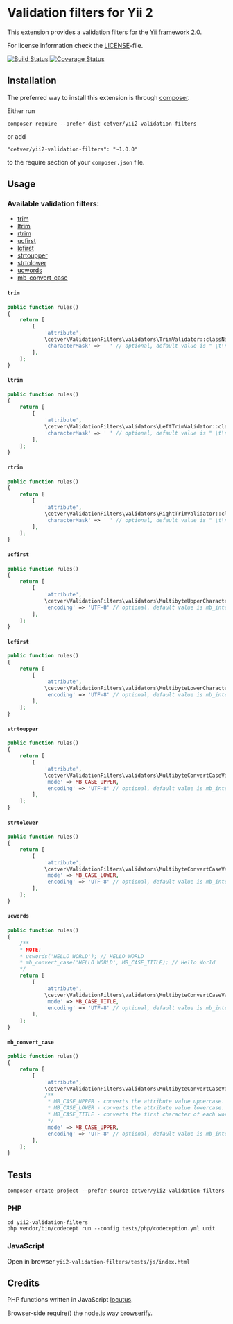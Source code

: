 Validation filters for Yii 2
============================
This extension provides a validation filters for the [Yii framework 2.0](http://www.yiiframework.com).

For license information check the [LICENSE](LICENSE)-file.

[![Build Status](https://travis-ci.org/cetver/yii2-validation-filters.svg?branch=master)](https://travis-ci.org/cetver/yii2-validation-filters)
[![Coverage Status](https://coveralls.io/repos/github/cetver/yii2-validation-filters/badge.svg?branch=master)](https://coveralls.io/github/cetver/yii2-validation-filters)

Installation
------------

The preferred way to install this extension is through [composer](http://getcomposer.org/download/).

Either run

```
composer require --prefer-dist cetver/yii2-validation-filters
```

or add

```
"cetver/yii2-validation-filters": "~1.0.0"
```

to the require section of your `composer.json` file.


Usage
-----

### Available validation filters:

- [trim](#trim)
- [ltrim](#ltrim)
- [rtrim](#rtrim)
- [ucfirst](#ucfirst)
- [lcfirst](#lcfirst)
- [strtoupper](#strtoupper)
- [strtolower](#strtolower)
- [ucwords](#ucwords)
- [mb_convert_case](#mb_convert_case)

#### `trim`

```php
public function rules()
{
    return [
        [
            'attribute',
            \cetver\ValidationFilters\validators\TrimValidator::className(),
            'characterMask' => ' ' // optional, default value is " \t\n\r\0\x0B"
        ],
    ];
}
```

#### `ltrim`

```php
public function rules()
{
    return [
        [
            'attribute',
            \cetver\ValidationFilters\validators\LeftTrimValidator::className(),
            'characterMask' => ' ' // optional, default value is " \t\n\r\0\x0B"
        ],
    ];
}
```

#### `rtrim`

```php
public function rules()
{
    return [
        [
            'attribute',
            \cetver\ValidationFilters\validators\RightTrimValidator::className(),
            'characterMask' => ' ' // optional, default value is " \t\n\r\0\x0B"
        ],
    ];
}
```

#### `ucfirst`

```php
public function rules()
{
    return [
        [
            'attribute',
            \cetver\ValidationFilters\validators\MultibyteUpperCharacterFirstValidator::className(),
            'encoding' => 'UTF-8' // optional, default value is mb_internal_encoding()
        ],
    ];
}
```

#### `lcfirst`

```php
public function rules()
{
    return [
        [
            'attribute',
            \cetver\ValidationFilters\validators\MultibyteLowerCharacterFirstValidator::className(),
            'encoding' => 'UTF-8' // optional, default value is mb_internal_encoding()
        ],
    ];
}
```

#### `strtoupper`

```php
public function rules()
{
    return [
        [
            'attribute',
            \cetver\ValidationFilters\validators\MultibyteConvertCaseValidator::className(),
            'mode' => MB_CASE_UPPER,
            'encoding' => 'UTF-8' // optional, default value is mb_internal_encoding()
        ],
    ];
}
```

#### `strtolower`

```php
public function rules()
{
    return [
        [
            'attribute',
            \cetver\ValidationFilters\validators\MultibyteConvertCaseValidator::className(),
            'mode' => MB_CASE_LOWER,
            'encoding' => 'UTF-8' // optional, default value is mb_internal_encoding()
        ],
    ];
}
```

#### `ucwords`

```php
public function rules()
{
    /**
    * NOTE:
    * ucwords('HELLO WORLD'); // HELLO WORLD
    * mb_convert_case('HELLO WORLD', MB_CASE_TITLE); // Hello World
    */
    return [
        [
            'attribute',
            \cetver\ValidationFilters\validators\MultibyteConvertCaseValidator::className(),
            'mode' => MB_CASE_TITLE,
            'encoding' => 'UTF-8' // optional, default value is mb_internal_encoding()
        ],
    ];
}
```

#### `mb_convert_case`

```php
public function rules()
{
    return [
        [
            'attribute',
            \cetver\ValidationFilters\validators\MultibyteConvertCaseValidator::className(),
            /**
             * MB_CASE_UPPER - converts the attribute value uppercase.
             * MB_CASE_LOWER - converts the attribute value lowercase.
             * MB_CASE_TITLE - converts the first character of each word of the attribute value capitalized.
             */
            'mode' => MB_CASE_UPPER,
            'encoding' => 'UTF-8' // optional, default value is mb_internal_encoding()
        ],
    ];
}
```

Tests
-----

```
composer create-project --prefer-source cetver/yii2-validation-filters
```

### PHP
```
cd yii2-validation-filters
php vendor/bin/codecept run --config tests/php/codeception.yml unit
```

### JavaScript
Open in browser `yii2-validation-filters/tests/js/index.html`

Credits
-------

PHP functions written in JavaScript [locutus](https://github.com/kvz/locutus).

Browser-side require() the node.js way [browserify](https://github.com/substack/node-browserify).